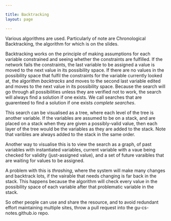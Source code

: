 ```yaml
---

title: Backtracking
layout: page

---
```


Various algorithms are used. 
Particularly of note are Chronological Backtracking, the algorithm for which is on the slides. 

Backtracking works on the principle of making assumptions for each variable constrained and seeing whether the constraints are fulfilled. 
If the network fails the constraints, the last variable to be assigned a value is moved to the next value in its possibility space. 
If there are no values in the possibility space that fulfil the constraints for the variable currently looked at, the algorithm *backtracks* and moves to the second last variable edited and moves to the next value in its possibility space. 
Because the search will go through all possibilities unless they are verified not to work, the search will always find a solution if one exists. 
We call searches that are guarenteed to find a solution if one exists *complete searches*. 

This search can be visualised as a tree, where each level of the tree is another variable. 
If the variables are assumed to be on a stack, and are placed on a stack when they are given a possibly-valid value, then each layer of the tree would be the variables as they are added to the stack. 
Note that varibles are always added to the stack in the same order. 

Another way to visualise this is to view the search as a graph, of past variables with instantiated variables, current variable with a vaue being checked for validity (just-assigned value), and a set of future varaibles that are waiting for values to be assigned. 

A problem with this is *thrashing*, where the system will make many changes and backtrack lots, if the vairable that needs changing is far back in the stack. This happens because the algorithm will check every value in the possibility space of each variable after that problematic variable in the stack. 

So other people can use and share the resource, and to avoid redundant effort maintaining multiple sites, throw a pull request into the gu-cs-notes.github.io repo. 



